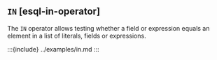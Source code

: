 ## `IN` [esql-in-operator]

The `IN` operator allows testing whether a field or expression equals an element in a list of literals, fields or expressions.


:::{include} ../examples/in.md
:::
